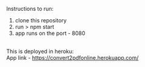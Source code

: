 Instructions to run:<br>
  1. clone this repository<br>
  2. run > npm start <br>
  3. app runs on the port - 8080<br><br>

This is deployed in heroku: <br>
App link - https://convert2pdfonline.herokuapp.com/<br>


